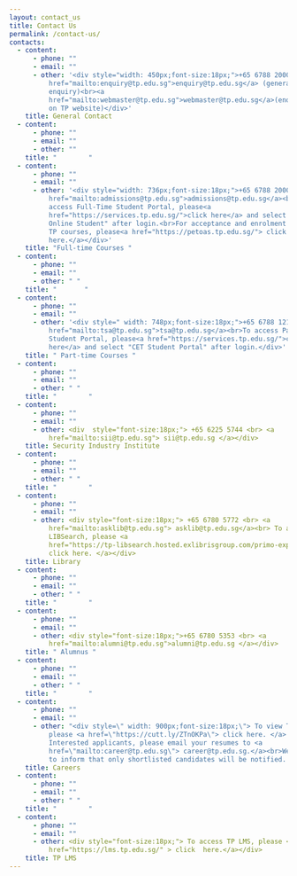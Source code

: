 ```yaml
---
layout: contact_us
title: Contact Us
permalink: /contact-us/
contacts:
  - content:
      - phone: ""
      - email: ""
      - other: '<div style="width: 450px;font-size:18px;">+65 6788 2000<br><a
          href="mailto:enquiry@tp.edu.sg">enquiry@tp.edu.sg</a> (general
          enquiry)<br><a
          href="mailto:webmaster@tp.edu.sg">webmaster@tp.edu.sg</a>(enquiry/feedback
          on TP website)</div>'
    title: General Contact
  - content:
      - phone: ""
      - email: ""
      - other: ""
    title: "        "
  - content:
      - phone: ""
      - email: ""
      - other: '<div style="width: 736px;font-size:18px;">+65 6788 2000<br><a
          href="mailto:admissions@tp.edu.sg">admissions@tp.edu.sg</a><br>To
          access Full-Time Student Portal, please<a
          href="https://services.tp.edu.sg/">click here</a> and select "TP
          Online Student" after login.<br>For acceptance and enrolment to posted
          TP courses, please<a href="https://petoas.tp.edu.sg/"> click
          here.</a></div>'
    title: "Full-time Courses "
  - content:
      - phone: ""
      - email: ""
      - other: " "
    title: "       "
  - content:
      - phone: ""
      - email: ""
      - other: '<div style=" width: 748px;font-size:18px;">+65 6788 1212<br><a
          href="mailto:tsa@tp.edu.sg">tsa@tp.edu.sg</a><br>To access Part-Time
          Student Portal, please<a href="https://services.tp.edu.sg/">click
          here</a> and select "CET Student Portal" after login.</div>'
    title: " Part-time Courses "
  - content:
      - phone: ""
      - email: ""
      - other: " "
    title: "        "
  - content:
      - phone: ""
      - email: ""
      - other: <div  style="font-size:18px;"> +65 6225 5744 <br> <a
          href="mailto:sii@tp.edu.sg"> sii@tp.edu.sg </a></div>
    title: Security Industry Institute
  - content:
      - phone: ""
      - email: ""
      - other: " "
    title: "        "
  - content:
      - phone: ""
      - email: ""
      - other: <div style="font-size:18px;"> +65 6780 5772 <br> <a
          href="mailto:asklib@tp.edu.sg"> asklib@tp.edu.sg</a><br> To access
          LIBSearch, please <a
          href="https://tp-libsearch.hosted.exlibrisgroup.com/primo-explore/search?vid=TPL&tab=lib_catalogue_tab&sortby=rank">
          click here. </a></div>
    title: Library
  - content:
      - phone: ""
      - email: ""
      - other: " "
    title: "        "
  - content:
      - phone: ""
      - email: ""
      - other: <div style="font-size:18px;">+65 6780 5353 <br> <a
          href="mailto:alumni@tp.edu.sg">alumni@tp.edu.sg </a></div>
    title: " Alumnus "
  - content:
      - phone: ""
      - email: ""
      - other: " "
    title: "        "
  - content:
      - phone: ""
      - email: ""
      - other: "<div style=\" width: 900px;font-size:18px;\"> To view TP's vacancies,
          please <a href=\"https://cutt.ly/ZTnOKPa\"> click here. </a>
          Interested applicants, please email your resumes to <a
          href=\"mailto:career@tp.edu.sg\"> career@tp.edu.sg.</a><br>We regret
          to inform that only shortlisted candidates will be notified. </div>"
    title: Careers
  - content:
      - phone: ""
      - email: ""
      - other: " "
    title: "        "
  - content:
      - phone: ""
      - email: ""
      - other: <div style="font-size:18px;"> To access TP LMS, please <a
          href="https://lms.tp.edu.sg/" > click  here.</a></div>
    title: TP LMS
---
```

